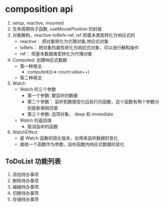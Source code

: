 # composition api

1. setup, reactive, mounted
2. 生命周期钩子函数, useMousePosition 的封装
3. 对象解构，reactive-toRefs-ref, ref 把基本类型转化为响应式的
   - reactive： 把对象转化为代理对象,响应式对象
   - toRefs： 把对象的属性转化为响应式对象，可以进行解构操作
   - ref： 把基本数据类型转化为代理对象
4. Computed: 创建响应式数据
   - 第一种用法
     - computed(()=> count.value++)
   - 第二种用法
5. Watch
   - Watch 的三个参数
     - 第一个参数: 要监听的数据
     - 第二个参数： 监听到数据变化后执行的函数，这个函数有两个参数分别是新值和旧值
     - 第三个参数: 选项对象， deep 和 immediate
   - Watch 的返回值
     - 取消监听的函数
6. WatchEffect
   - 是 Watch 函数的简化版本，也用来监听数据的变化
   - 接收一个函数作为参数，监听函数内响应式数据的变化

## ToDoList 功能列表

1. 添加待办事项
2. 删除待办事项
3. 编辑待办事项
4. 切换待办事项
5. 存储待办事项
